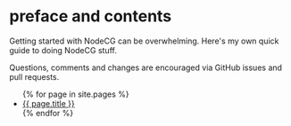 # preface and contents

Getting started with NodeCG can be overwhelming.
Here's my own quick guide to doing NodeCG stuff.

Questions, comments and changes are encouraged via GitHub issues and pull requests.

<ul>
  {% for page in site.pages %}
    <li>
      <a href="{{ site.url + page.url }}">{{ page.title }}</a>
    </li>
  {% endfor %}
</ul>

